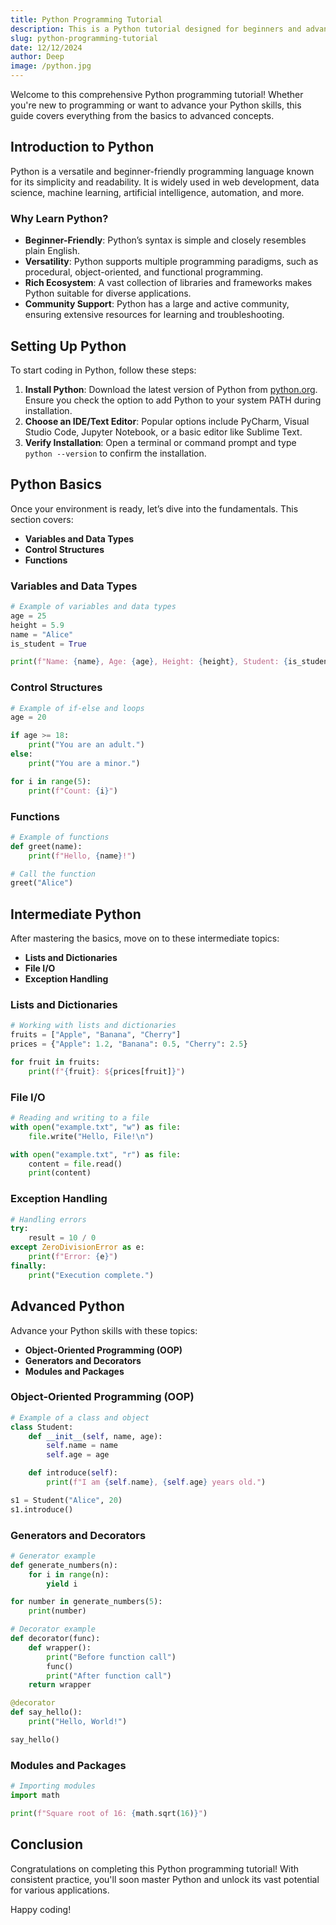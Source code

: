 ```yaml
---
title: Python Programming Tutorial
description: This is a Python tutorial designed for beginners and advanced learners alike.
slug: python-programming-tutorial
date: 12/12/2024
author: Deep
image: /python.jpg
---
```


Welcome to this comprehensive Python programming tutorial! Whether you're new to programming or want to advance your Python skills, this guide covers everything from the basics to advanced concepts.

## Introduction to Python

Python is a versatile and beginner-friendly programming language known for its simplicity and readability. It is widely used in web development, data science, machine learning, artificial intelligence, automation, and more.

### Why Learn Python?

- **Beginner-Friendly**: Python’s syntax is simple and closely resembles plain English.
- **Versatility**: Python supports multiple programming paradigms, such as procedural, object-oriented, and functional programming.
- **Rich Ecosystem**: A vast collection of libraries and frameworks makes Python suitable for diverse applications.
- **Community Support**: Python has a large and active community, ensuring extensive resources for learning and troubleshooting.

## Setting Up Python

To start coding in Python, follow these steps:

1. **Install Python**: Download the latest version of Python from [python.org](https://www.python.org/). Ensure you check the option to add Python to your system PATH during installation.
2. **Choose an IDE/Text Editor**: Popular options include PyCharm, Visual Studio Code, Jupyter Notebook, or a basic editor like Sublime Text.
3. **Verify Installation**: Open a terminal or command prompt and type `python --version` to confirm the installation.

## Python Basics

Once your environment is ready, let’s dive into the fundamentals. This section covers:

- **Variables and Data Types**
- **Control Structures**
- **Functions**

### Variables and Data Types

```python
# Example of variables and data types
age = 25
height = 5.9
name = "Alice"
is_student = True

print(f"Name: {name}, Age: {age}, Height: {height}, Student: {is_student}")
```

### Control Structures

```python
# Example of if-else and loops
age = 20

if age >= 18:
    print("You are an adult.")
else:
    print("You are a minor.")

for i in range(5):
    print(f"Count: {i}")
```

### Functions

```python
# Example of functions
def greet(name):
    print(f"Hello, {name}!")

# Call the function
greet("Alice")
```

## Intermediate Python

After mastering the basics, move on to these intermediate topics:

- **Lists and Dictionaries**
- **File I/O**
- **Exception Handling**

### Lists and Dictionaries

```python
# Working with lists and dictionaries
fruits = ["Apple", "Banana", "Cherry"]
prices = {"Apple": 1.2, "Banana": 0.5, "Cherry": 2.5}

for fruit in fruits:
    print(f"{fruit}: ${prices[fruit]}")
```

### File I/O

```python
# Reading and writing to a file
with open("example.txt", "w") as file:
    file.write("Hello, File!\n")

with open("example.txt", "r") as file:
    content = file.read()
    print(content)
```

### Exception Handling

```python
# Handling errors
try:
    result = 10 / 0
except ZeroDivisionError as e:
    print(f"Error: {e}")
finally:
    print("Execution complete.")
```

## Advanced Python

Advance your Python skills with these topics:

- **Object-Oriented Programming (OOP)**
- **Generators and Decorators**
- **Modules and Packages**

### Object-Oriented Programming (OOP)

```python
# Example of a class and object
class Student:
    def __init__(self, name, age):
        self.name = name
        self.age = age

    def introduce(self):
        print(f"I am {self.name}, {self.age} years old.")

s1 = Student("Alice", 20)
s1.introduce()
```

### Generators and Decorators

```python
# Generator example
def generate_numbers(n):
    for i in range(n):
        yield i

for number in generate_numbers(5):
    print(number)

# Decorator example
def decorator(func):
    def wrapper():
        print("Before function call")
        func()
        print("After function call")
    return wrapper

@decorator
def say_hello():
    print("Hello, World!")

say_hello()
```

### Modules and Packages

```python
# Importing modules
import math

print(f"Square root of 16: {math.sqrt(16)}")
```

## Conclusion

Congratulations on completing this Python programming tutorial! With consistent practice, you'll soon master Python and unlock its vast potential for various applications.

Happy coding!
